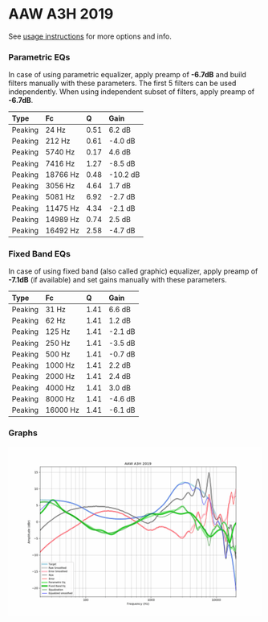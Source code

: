 # AAW A3H 2019
See [usage instructions](https://github.com/jaakkopasanen/AutoEq#usage) for more options and info.

### Parametric EQs
In case of using parametric equalizer, apply preamp of **-6.7dB** and build filters manually
with these parameters. The first 5 filters can be used independently.
When using independent subset of filters, apply preamp of **-6.7dB**.

| Type    | Fc       |    Q | Gain     |
|:--------|:---------|:-----|:---------|
| Peaking | 24 Hz    | 0.51 | 6.2 dB   |
| Peaking | 212 Hz   | 0.61 | -4.0 dB  |
| Peaking | 5740 Hz  | 0.17 | 4.6 dB   |
| Peaking | 7416 Hz  | 1.27 | -8.5 dB  |
| Peaking | 18766 Hz | 0.48 | -10.2 dB |
| Peaking | 3056 Hz  | 4.64 | 1.7 dB   |
| Peaking | 5081 Hz  | 6.92 | -2.7 dB  |
| Peaking | 11475 Hz | 4.34 | -2.1 dB  |
| Peaking | 14989 Hz | 0.74 | 2.5 dB   |
| Peaking | 16492 Hz | 2.58 | -4.7 dB  |

### Fixed Band EQs
In case of using fixed band (also called graphic) equalizer, apply preamp of **-7.1dB**
(if available) and set gains manually with these parameters.

| Type    | Fc       |    Q | Gain    |
|:--------|:---------|:-----|:--------|
| Peaking | 31 Hz    | 1.41 | 6.6 dB  |
| Peaking | 62 Hz    | 1.41 | 1.2 dB  |
| Peaking | 125 Hz   | 1.41 | -2.1 dB |
| Peaking | 250 Hz   | 1.41 | -3.5 dB |
| Peaking | 500 Hz   | 1.41 | -0.7 dB |
| Peaking | 1000 Hz  | 1.41 | 2.2 dB  |
| Peaking | 2000 Hz  | 1.41 | 2.4 dB  |
| Peaking | 4000 Hz  | 1.41 | 3.0 dB  |
| Peaking | 8000 Hz  | 1.41 | -4.6 dB |
| Peaking | 16000 Hz | 1.41 | -6.1 dB |

### Graphs
![](./AAW%20A3H%202019.png)